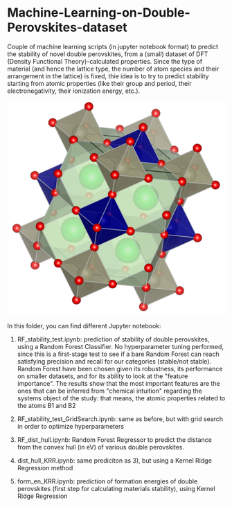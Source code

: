 # Machine-Learning-on-Double-Perovskites-dataset
Couple of machine learning scripts (in jupyter notebook format) to predict the stability of novel double perovskites, from a (small) dataset of DFT (Density Functional Theory)-calculated properties. Since the type of material (and hence the lattice type, the number of atom species and their arrangement in the lattice) is fixed, thie idea is to try to predict stability starting from atomic properties (like their group and period, their electronegativity, their ionization energy, etc.). 

![alt text](https://github.com/viscio/Machine-Learning-on-Double-Perovskites-dataset/blob/master/DP_structure_spacegroup_225.png)

In this folder, you can find different Jupyter notebook: 

1) RF_stability_test.ipynb: prediction of stability of double perovskites, using a Random Forest Classifier. No hyperparameter tuning performed, since this is a first-stage test to see if a bare Random Forest can reach satisfying precision and recall for our categories (stable/not stable). Random Forest have been chosen given its robustness, its performance on smaller datasets, and for its ability to look at the "feature importance". The results show that the most important features are the ones that can be inferred from "chemical intuition" regarding the systems object of the study: that means, the atomic properties related to the atoms B1 and B2

2) RF_stability_test_GridSearch.ipynb: same as before, but with grid search in order to optimize hyperparameters

3) RF_dist_hull.ipynb: Random Forest Regressor to predict the distance from the convex hull (in eV) of various double perovskites. 

4) dist_hull_KRR.ipynb: same prediciton as 3), but using a Kernel Ridge Regression method

5) form_en_KRR.ipynb: prediction of formation energies of double perovskites (first step for calculating materials stability), using Kernel Ridge Regression
